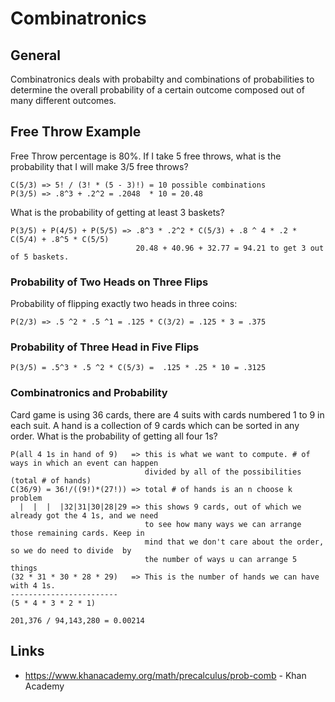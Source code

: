 # Combinatronics
## General
Combinatronics deals with probabilty and combinations of probabilities to determine the overall
probability of a certain outcome composed out of many different outcomes.

 ## Free Throw Example
 Free Throw percentage is 80%.  If I take 5 free throws, what is the probability that I will make
 3/5 free throws?

 ```
 C(5/3) => 5! / (3! * (5 - 3)!) = 10 possible combinations
 P(3/5) => .8^3 + .2^2 = .2048  * 10 = 20.48
 ```
What is the probability of getting at least 3 baskets?
```
P(3/5) + P(4/5) + P(5/5) => .8^3 * .2^2 * C(5/3) + .8 ^ 4 * .2 * C(5/4) + .8^5 * C(5/5)
                            20.48 + 40.96 + 32.77 = 94.21 to get 3 out of 5 baskets.
```

### Probability of Two Heads on Three Flips
Probability of flipping exactly two heads in three coins:
```
P(2/3) => .5 ^2 * .5 ^1 = .125 * C(3/2) = .125 * 3 = .375
```

### Probability of Three Head in Five Flips
```
P(3/5) = .5^3 * .5 ^2 * C(5/3) =  .125 * .25 * 10 = .3125
```

### Combinatronics and Probability
Card game is using 36 cards, there are 4 suits with cards numbered 1 to 9 in each suit. A hand is 
a collection of 9 cards which can be sorted in any order. What is the probability of getting all
four 1s?

```
P(all 4 1s in hand of 9)   => this is what we want to compute. # of ways in which an event can happen
                              divided by all of the possibilities (total # of hands)
C(36/9) = 36!/((9!)*(27!)) => total # of hands is an n choose k problem
  |  |  |  |32|31|30|28|29 => this shows 9 cards, out of which we already got the 4 1s, and we need
                              to see how many ways we can arrange those remaining cards. Keep in 
                              mind that we don't care about the order, so we do need to divide  by
                              the number of ways u can arrange 5 things
(32 * 31 * 30 * 28 * 29)   => This is the number of hands we can have with 4 1s.
------------------------
(5 * 4 * 3 * 2 * 1)

201,376 / 94,143,280 = 0.00214

```

## Links
* https://www.khanacademy.org/math/precalculus/prob-comb - Khan Academy